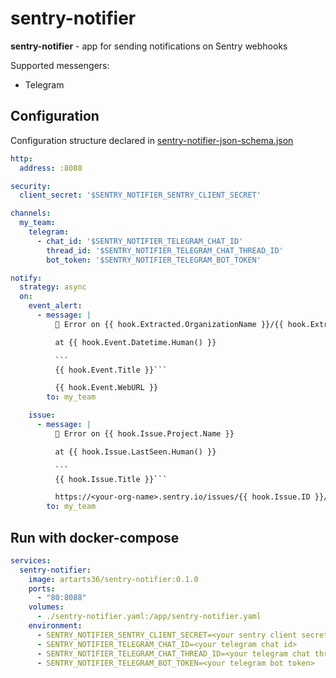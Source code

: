 # sentry-notifier

**sentry-notifier** - app for sending notifications on Sentry webhooks

Supported messengers:
- Telegram

## Configuration

Configuration structure declared in [sentry-notifier-json-schema.json](./sentry-notifier-json-schema.json)

```yaml
http:
  address: :8088

security:
  client_secret: '$SENTRY_NOTIFIER_SENTRY_CLIENT_SECRET'

channels:
  my_team:
    telegram:
      - chat_id: '$SENTRY_NOTIFIER_TELEGRAM_CHAT_ID'
        thread_id: '$SENTRY_NOTIFIER_TELEGRAM_CHAT_THREAD_ID'
        bot_token: '$SENTRY_NOTIFIER_TELEGRAM_BOT_TOKEN'

notify:
  strategy: async
  on:
    event_alert:
      - message: |
          🚨 Error on {{ hook.Extracted.OrganizationName }}/{{ hook.Extracted.ProjectName }}

          at {{ hook.Event.Datetime.Human() }}

          ```
          {{ hook.Event.Title }}```

          {{ hook.Event.WebURL }}
        to: my_team

    issue:
      - message: |
          🚨 Error on {{ hook.Issue.Project.Name }}

          at {{ hook.Issue.LastSeen.Human() }}

          ```
          {{ hook.Issue.Title }}```

          https://<your-org-name>.sentry.io/issues/{{ hook.Issue.ID }}/
        to: my_team
```

## Run with docker-compose

```yaml
services:
  sentry-notifier:
    image: artarts36/sentry-notifier:0.1.0
    ports:
      - "80:8088"
    volumes:
      - ./sentry-notifier.yaml:/app/sentry-notifier.yaml
    environment:
      - SENTRY_NOTIFIER_SENTRY_CLIENT_SECRET=<your sentry client secret>
      - SENTRY_NOTIFIER_TELEGRAM_CHAT_ID=<your telegram chat id>
      - SENTRY_NOTIFIER_TELEGRAM_CHAT_THREAD_ID=<your telegram chat thread id>
      - SENTRY_NOTIFIER_TELEGRAM_BOT_TOKEN=<your telegram bot token>
```